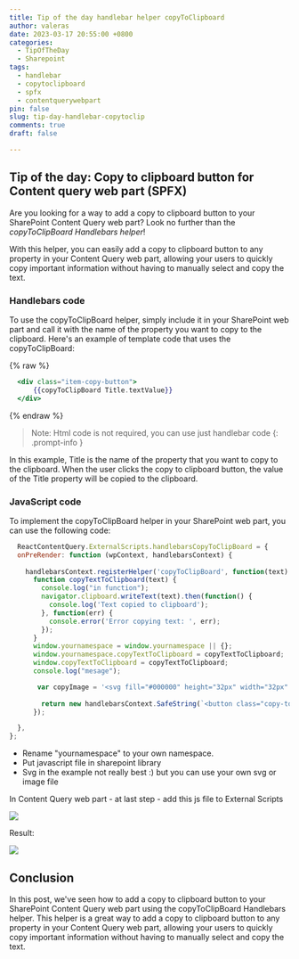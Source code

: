 ```yaml
---
title: Tip of the day handlebar helper copyToClipboard
author: valeras
date: 2023-03-17 20:55:00 +0800
categories:
  - TipOfTheDay
  - Sharepoint
tags:
  - handlebar
  - copytoclipboard
  - spfx
  - contentquerywebpart
pin: false
slug: tip-day-handlebar-copytoclip
comments: true
draft: false

---
```


## Tip of the day: Copy to clipboard button for Content query web part (SPFX)

Are you looking for a way to add a copy to clipboard button to your SharePoint Content Query web part? Look no further than the *copyToClipBoard Handlebars helper*!

With this helper, you can easily add a copy to clipboard button to any property in your Content Query web part, allowing your users to quickly copy important information without having to manually select and copy the text. 

### Handlebars code

To use the copyToClipBoard helper, simply include it in your SharePoint web part and call it with the name of the property you want to copy to the clipboard. Here's an example of template code that uses the copyToClipBoard:

{% raw %}
```hbs
  <div class="item-copy-button">
      {{copyToClipBoard Title.textValue}}
  </div>
```
{% endraw %}

> Note: Html code is not required, you can use just handlebar code
  {: .prompt-info }

In this example, Title is the name of the property that you want to copy to the clipboard. When the user clicks the copy to clipboard button, the value of the Title property will be copied to the clipboard.

### JavaScript code

To implement the copyToClipBoard helper in your SharePoint web part, you can use the following code:

```javascript
  ReactContentQuery.ExternalScripts.handlebarsCopyToClipBoard = {
  onPreRender: function (wpContext, handlebarsContext) {
    
    handlebarsContext.registerHelper('copyToClipBoard', function(text) {
      function copyTextToClipboard(text) {
        console.log("in function");
        navigator.clipboard.writeText(text).then(function() {
          console.log('Text copied to clipboard');
        }, function(err) {
          console.error('Error copying text: ', err);
        });
      }
      window.yournamespace = window.yournamespace || {};
      window.yournamespace.copyTextToClipboard = copyTextToClipboard;
      window.copyTextToClipboard = copyTextToClipboard;
      console.log("mesage");

       var copyImage = '<svg fill="#000000" height="32px" width="32px" version="1.1" id="Layer_1" xmlns="http://www.w3.org/2000/svg" xmlns:xlink="http://www.w3.org/1999/xlink" viewBox="0 0 64 64" xml:space="preserve"><g id="SVGRepo_bgCarrier" stroke-width="0"></g><g id="SVGRepo_tracerCarrier" stroke-linecap="round" stroke-linejoin="round"></g><g id="SVGRepo_iconCarrier"> <g id="Text-files"> <path d="M53.9791489,9.1429005H50.010849c-0.0826988,0-0.1562004,0.0283995-0.2331009,0.0469999V5.0228 C49.7777481,2.253,47.4731483,0,44.6398468,0h-34.422596C7.3839517,0,5.0793519,2.253,5.0793519,5.0228v46.8432999 c0,2.7697983,2.3045998,5.0228004,5.1378999,5.0228004h6.0367002v2.2678986C16.253952,61.8274002,18.4702511,64,21.1954517,64 h32.783699c2.7252007,0,4.9414978-2.1725998,4.9414978-4.8432007V13.9861002 C58.9206467,11.3155003,56.7043495,9.1429005,53.9791489,9.1429005z M7.1110516,51.8661003V5.0228 c0-1.6487999,1.3938999-2.9909999,3.1062002-2.9909999h34.422596c1.7123032,0,3.1062012,1.3422,3.1062012,2.9909999v46.8432999 c0,1.6487999-1.393898,2.9911003-3.1062012,2.9911003h-34.422596C8.5049515,54.8572006,7.1110516,53.5149002,7.1110516,51.8661003z M56.8888474,59.1567993c0,1.550602-1.3055,2.8115005-2.9096985,2.8115005h-32.783699 c-1.6042004,0-2.9097996-1.2608986-2.9097996-2.8115005v-2.2678986h26.3541946 c2.8333015,0,5.1379013-2.2530022,5.1379013-5.0228004V11.1275997c0.0769005,0.0186005,0.1504021,0.0469999,0.2331009,0.0469999 h3.9682999c1.6041985,0,2.9096985,1.2609005,2.9096985,2.8115005V59.1567993z"></path> <path d="M38.6031494,13.2063999H16.253952c-0.5615005,0-1.0159006,0.4542999-1.0159006,1.0158005 c0,0.5615997,0.4544001,1.0158997,1.0159006,1.0158997h22.3491974c0.5615005,0,1.0158997-0.4542999,1.0158997-1.0158997 C39.6190491,13.6606998,39.16465,13.2063999,38.6031494,13.2063999z"></path> <path d="M38.6031494,21.3334007H16.253952c-0.5615005,0-1.0159006,0.4542999-1.0159006,1.0157986 c0,0.5615005,0.4544001,1.0159016,1.0159006,1.0159016h22.3491974c0.5615005,0,1.0158997-0.454401,1.0158997-1.0159016 C39.6190491,21.7877007,39.16465,21.3334007,38.6031494,21.3334007z"></path> <path d="M38.6031494,29.4603004H16.253952c-0.5615005,0-1.0159006,0.4543991-1.0159006,1.0158997 s0.4544001,1.0158997,1.0159006,1.0158997h22.3491974c0.5615005,0,1.0158997-0.4543991,1.0158997-1.0158997 S39.16465,29.4603004,38.6031494,29.4603004z"></path> <path d="M28.4444485,37.5872993H16.253952c-0.5615005,0-1.0159006,0.4543991-1.0159006,1.0158997 s0.4544001,1.0158997,1.0159006,1.0158997h12.1904964c0.5615025,0,1.0158005-0.4543991,1.0158005-1.0158997 S29.0059509,37.5872993,28.4444485,37.5872993z"></path> </g> </g></svg>';
       
        return new handlebarsContext.SafeString(`<button class="copy-to-clipboard-button" onclick="yournamespace.copyTextToClipboard('${text}')">${copyImage}</button>`);
      });

  },
};
```

- Rename "yournamespace" to your own namespace. 
- Put javascript file in sharepoint library
- Svg in the example not really best :) but you can use your own svg or image file

In Content Query web part - at last step - add this js file to External Scripts

![](/img/posts/contentQueryWebpartLaststep.PNG)

Result:

![](/img/posts/contentqueryresult.PNG)

## Conclusion

In this post, we've seen how to add a copy to clipboard button to your SharePoint Content Query web part using the copyToClipBoard Handlebars helper. This helper is a great way to add a copy to clipboard button to any property in your Content Query web part, allowing your users to quickly copy important information without having to manually select and copy the text.
